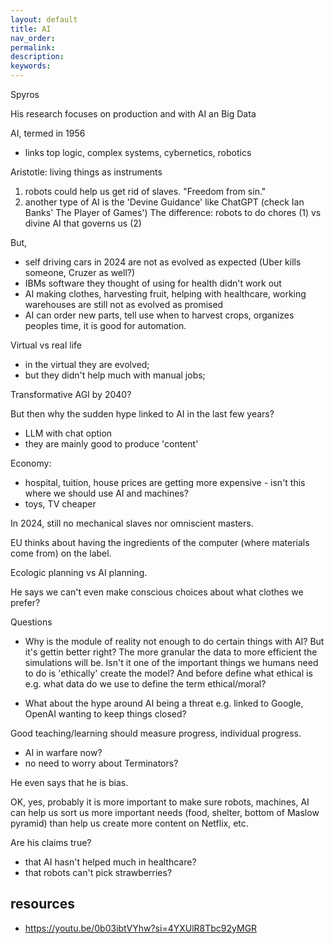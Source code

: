 ```yaml
---
layout: default
title: AI
nav_order: 
permalink: 
description: 
keywords: 
---
```


Spyros

His research focuses on production and  with AI an Big Data

AI, termed in 1956
- links top logic, complex systems, cybernetics, robotics 

Aristotle: living things as instruments
<!-- whose definitions are these below -->
1. robots could help us get rid of slaves. "Freedom from sin." <!-- what does this mean? -->
2. another type of AI is the 'Devine Guidance' like ChatGPT (check Ian Banks' The Player of Games')
The difference: robots to do chores (1) vs divine AI that governs us (2)

But, 
- self driving cars in 2024 are not as evolved as expected (Uber kills someone, Cruzer as well?)
- IBMs software they thought of using for health didn't work out <!-- what about other AI tools -->
- AI making clothes, harvesting fruit, helping with healthcare, working warehouses are still not as evolved as promised <!-- need to check -->
- AI can order new parts, tell use when to harvest crops, organizes peoples time, it is good for automation. 

Virtual vs real life
- in the virtual they are evolved; 
- but they didn't help much with manual jobs; 

Transformative AGI by 2040? <!-- what does 'transformative' mean here? -->

But then why the sudden hype linked to AI in the last few years?
- LLM with chat option
- they are mainly good to produce 'content'

Economy: 
- hospital, tuition, house prices are getting more expensive - isn't this where we should use AI and machines?
- toys, TV cheaper <!-- does this keep people 'brainwashed'? -->

In 2024, still no mechanical slaves nor omniscient masters. <!-- but if it can play Chess and Go well, it certainly could be used for economics, making things more efficiently or not? So, what is the problem? Are economics much more complicated because of more variables, because the model of our ordinary reality is more complex? -->

EU thinks about having the ingredients of the computer (where materials come from) on the label. <!-- this could help people make more informed decisions -->

Ecologic planning vs AI planning. <!-- ? -->

He says we can't even make conscious choices about what clothes we prefer? <!-- Really? -->

Questions
- Why is the module of reality not enough to do certain things with AI? But it's gettin better right? The more granular the data to more efficient the simulations will be. Isn't it one of the important things we humans need to do is 'ethically' create the model? And before define what ethical is e.g. what data do we use to define the term ethical/moral? 

- What about the hype around AI being a threat e.g. linked to Google, OpenAI wanting to keep things closed? 

Good teaching/learning should measure progress, individual progress.

- AI in warfare now?
- no need to worry about Terminators?

He even says that he is bias. 

OK, yes, probably it is more important to make sure robots, machines, AI can help us sort us more important needs (food, shelter, bottom of Maslow pyramid) than help us create more content on Netflix, etc. 

Are his claims true? 
- that AI hasn't helped much in healthcare?
- that robots can't pick strawberries?


## resources
- https://youtu.be/0b03ibtVYhw?si=4YXUlR8Tbc92yMGR
